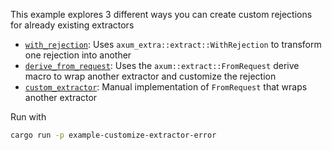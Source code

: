 This example explores 3 different ways you can create custom rejections for
already existing extractors

- [`with_rejection`](src/with_rejection.rs): Uses
  `axum_extra::extract::WithRejection` to transform one rejection into another
- [`derive_from_request`](src/derive_from_request.rs): Uses the
  `axum::extract::FromRequest` derive macro to wrap another extractor and
  customize the rejection
- [`custom_extractor`](src/custom_extractor.rs): Manual implementation of
  `FromRequest` that wraps another extractor

Run with

```sh
cargo run -p example-customize-extractor-error
```
